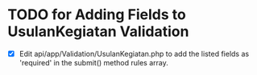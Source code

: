 # TODO for Adding Fields to UsulanKegiatan Validation

-  [x] Edit api/app/Validation/UsulanKegiatan.php to add the listed fields as 'required' in the submit() method rules array.
